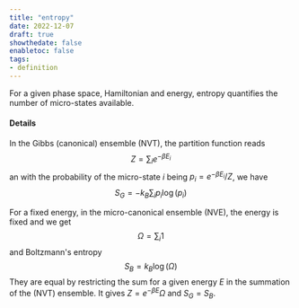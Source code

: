 ```yaml
---
title: "entropy"
date: 2022-12-07
draft: true
showthedate: false
enabletoc: false
tags:
- definition
---
```


For a given phase space, Hamiltonian and energy, entropy quantifies the number of micro-states available.

#### Details 

In the Gibbs (canonical) ensemble (NVT), the partition function reads $$ Z = \sum_i e^{-\beta E_i} $$an with the probability of the micro-state $i$  being  $p_i=e^{-\beta E_i} / Z$, we have 
$$ S_G=-k_B \sum_i p_i \log(p_i) $$

For a fixed energy, in the micro-canonical ensemble (NVE), the energy is fixed and we get $$ \Omega = \sum_i 1 $$ and Boltzmann's entropy  $$ S_B = k_B \log(\Omega )$$They are equal by restricting the sum for a given energy $E$ in the summation of the (NVT) ensemble. It gives $Z=e^{-\beta E}\Omega$ and $S_G = S_B$.
